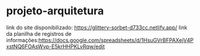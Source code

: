 # projeto-arquitetura
link do site disponibilizado: https://glittery-sorbet-d733cc.netlify.app/
link da planilha de registros de informações:https://docs.google.com/spreadsheets/d/1HsuGVrBFPAXejV4PxstNQ6FOAsWvp-E5krHHPKLvRqw/edit
